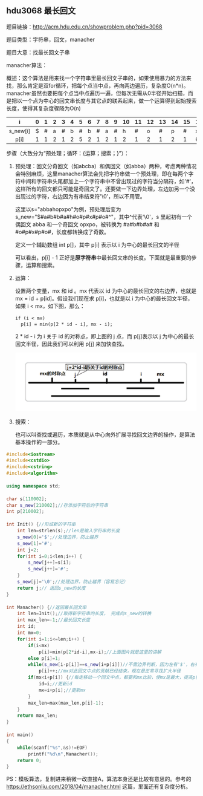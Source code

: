 ## hdu3068 最长回文

题目链接：http://acm.hdu.edu.cn/showproblem.php?pid=3068

题目类型：字符串，回文，manacher

题目大意：找最长回文子串

manacher算法：

  概述：这个算法是用来找一个字符串里最长回文子串的，如果使用暴力的方法来找，那么肯定是双for循环，把每个点当中点，再向两边遍历，复杂度O(n*n)。manacher虽然也要把每个点当中点遍历一遍，但每次无需从0半径开始扫描，而是把以一个点为中心的回文串长度与其它点的联系起来，做一个运算得到起始搜索长度，使得其复杂度骤降为O(n)
  
  |i|0|1|2|3|4|5|6|7|8|9|10|11|12|13|14|15|16|17|18|19|20|21|22|
  |:----:|----|----|----|----|----|----|----|----|----|----|----|----|----|----|----|----|----|----|----|----|----|----|----|
  |s_new[i]|$|#|a|#|b|#|b|#|a|#|h|#|o|#|p|#|x|#|p|#|o|#|^|
  |p[i]|1|1|2|1|2|5|2|1|2|1|2|1|2|1|2|1|6|1|2|1|2|1|1|
  
  步骤（大致分为“预处理；循环：{运算；搜索；}”）：
  
  1. 预处理：回文分奇回文（如abcba）和偶回文（如abba）两种，考虑两种情况会特别麻烦，这里manacher算法会先把字符串做一个预处理，即在每两个字符中间和字符串头尾都加上一个字符串中不曾出现过的字符当分隔符，如'#'，这样所有的回文都只可能是奇回文了。还要做一下边界处理，左边加另一个没出现过的字符，右边因为有串结束符'\0'，所以不用管。
       
     这里以s="abbahopxpo"为例，预处理后变为s_new="$#a#b#b#a#h#o#p#x#p#o#^"，其中^代表'\0'，s 里起初有一个偶回文 abba 和一个奇回文 opxpo，被转换为 #a#b#b#a# 和 #o#p#x#p#o#，长度都转换成了奇数。
     
     定义一个辅助数组 int p[]，其中 p[i] 表示以 i 为中心的最长回文的半径
     
     可以看出，p[i] - 1 正好是**原字符串**中最长回文串的长度。下面就是最重要的步骤，运算和搜索。
    
  2. 运算：
    
     设置两个变量，mx 和 id 。mx 代表以 id 为中心的最长回文的右边界，也就是 mx = id + p[id]。假设我们现在求 p[i]，也就是以 i 为中心的最长回文半径，如果 i < mx，如下图，那么：

         if (i < mx)  
           p[i] = min(p[2 * id - i], mx - i);

     2 * id - i 为 i 关于 id 的对称点，即上图的 j 点，而 p[j]表示以 j 为中心的最长回文半径，因此我们可以利用 p[j] 来加快查找。
     
     ![](assets/img/manacher原理/20180403_02.png)
     
  3. 搜索：
     
     也可以叫查找或遍历，本质就是从中心向外扩展寻找回文边界的操作，是算法基本操作的一部分。

```c++
#include<iostream>
#include<cstdio>
#include<cstring>
#include<algorithm>

using namespace std;

char s[110002];
char s_new[210002];//存添加字符后的字符串 
int p[210002];

int Init() {//形成新的字符串 
    int len=strlen(s);//len是输入字符串的长度
    s_new[0]='$';//处理边界，防止越界 
    s_new[1]='#';
    int j=2; 
    for(int i=0;i<len;i++) {
        s_new[j++]=s[i];
        s_new[j++]='#';
    } 
    s_new[j]='\0';//处理边界，防止越界（容易忘记） 
    return j;// 返回s_new的长度 
}

int Manacher() {//返回最长回文串 
    int len=Init();//取得新字符串的长度， 完成向s_new的转换
    int max_len=-1;//最长回文长度
    int id;
    int mx=0;
    for(int i=1;i<=len;i++) {
        if(i<mx)
            p[i]=min(p[2*id-i],mx-i);//上面图片就是这里的讲解 
        else p[i]=1;
        while(s_new[i-p[i]]==s_new[i+p[i]])//不需边界判断，因为左有'$'，右有'\0'标记；
            p[i]++;//mx对此回文中点的贡献已经结束，现在是正常寻找扩大半径
        if(mx<i+p[i]) {//每走移动一个回文中点，都要和mx比较，使mx是最大，提高p[i]=min(p[2*id-i],mx-i)效率 
            id=i;//更新id 
            mx=i+p[i];//更新mx 
        }
        max_len=max(max_len,p[i]-1); 
    } 
    return max_len; 
}
 
int main()
{
    while(scanf("%s",&s)!=EOF)
        printf("%d\n",Manacher());
    return 0;
}
```

PS：模板算法，复制进来稍微一改直接A，算法本身还是比较有意思的。参考的 https://ethsonliu.com/2018/04/manacher.html 这篇，里面还有复杂度分析。
